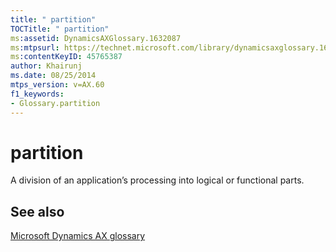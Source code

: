 ```yaml
---
title: " partition"
TOCTitle: " partition"
ms:assetid: DynamicsAXGlossary.1632087
ms:mtpsurl: https://technet.microsoft.com/library/dynamicsaxglossary.1632087(v=AX.60)
ms:contentKeyID: 45765387
author: Khairunj
ms.date: 08/25/2014
mtps_version: v=AX.60
f1_keywords:
- Glossary.partition
---
```


# partition

A division of an application’s processing into logical or functional parts.

## See also

[Microsoft Dynamics AX glossary](glossary/microsoft-dynamics-ax-glossary.md)

  


